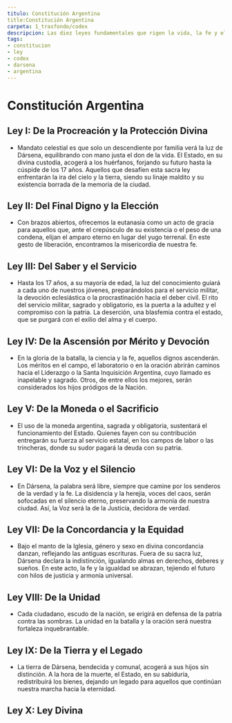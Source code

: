 ```yaml
---
titulo: Constitución Argentina
title:Constitución Argentina
carpeta: 1_trasfondo/codex
descripcion: Las diez leyes fundamentales que rigen la vida, la fe y el orden en la Confederación Argentina, con epicentro en Ciudad Dársena.
tags:
- constitucion
- ley
- codex
- darsena
- argentina
---
```


# Constitución Argentina

## **Ley I: De la Procreación y la Protección Divina**

- Mandato celestial es que solo un descendiente por familia verá la luz de Dársena, equilibrando con mano justa el don de la vida. El Estado, en su divina custodia, acogerá a los huérfanos, forjando su futuro hasta la cúspide de los 17 años. Aquellos que desafíen esta sacra ley enfrentarán la ira del cielo y la tierra, siendo su linaje maldito y su existencia borrada de la memoria de la ciudad.

## **Ley II: Del Final Digno y la Elección**

- Con brazos abiertos, ofrecemos la eutanasia como un acto de gracia para aquellos que, ante el crepúsculo de su existencia o el peso de una condena, elijan el amparo eterno en lugar del yugo terrenal. En este gesto de liberación, encontramos la misericordia de nuestra fe.

## **Ley III: Del Saber y el Servicio**

- Hasta los 17 años, a su mayoría de edad, la luz del conocimiento guiará a cada uno de nuestros jóvenes, preparándolos para el servicio militar, la devoción eclesiástica o la procrastinación hacia el deber civil. El rito del servicio militar, sagrado y obligatorio, es la puerta a la adultez y el compromiso con la patria. La deserción, una blasfemia contra el estado, que se purgará con el exilio del alma y el cuerpo.

## **Ley IV: De la Ascensión por Mérito y Devoción**

- En la gloria de la batalla, la ciencia y la fe, aquellos dignos ascenderán. Los méritos en el campo, el laboratorio o en la oración abrirán caminos hacia el Liderazgo o la Santa Inquisición Argentina, cuyo llamado es inapelable y sagrado. Otros, de entre ellos los mejores, serán considerados los hijos pródigos de la Nación.

## **Ley V: De la Moneda o el Sacrificio**

- El uso de la moneda argentina, sagrada y obligatoria, sustentará el funcionamiento del Estado. Quienes fayen con su contribución entregarán su fuerza al servicio estatal, en los campos de labor o las trincheras, donde su sudor pagará la deuda con su patria.

## **Ley VI: De la Voz y el Silencio**

- En Dársena, la palabra será libre, siempre que camine por los senderos de la verdad y la fe. La disidencia y la herejía, voces del caos, serán sofocadas en el silencio eterno, preservando la armonía de nuestra ciudad. Así, la Voz será la de la Justicia, decidora de verdad.

## **Ley VII: De la Concordancia y la Equidad**

- Bajo el manto de la Iglesia, género y sexo en divina concordancia danzan, reflejando las antiguas escrituras. Fuera de su sacra luz, Dársena declara la indistinción, igualando almas en derechos, deberes y sueños. En este acto, la fe y la igualdad se abrazan, tejiendo el futuro con hilos de justicia y armonía universal.

## **Ley VIII: De la Unidad**

- Cada ciudadano, escudo de la nación, se erigirá en defensa de la patria contra las sombras. La unidad en la batalla y la oración será nuestra fortaleza inquebrantable.

## **Ley IX: De la Tierra y el Legado**

- La tierra de Dársena, bendecida y comunal, acogerá a sus hijos sin distinción. A la hora de la muerte, el Estado, en su sabiduría, redistribuirá los bienes, dejando un legado para aquellos que continúan nuestra marcha hacia la eternidad.

## **Ley X: Ley Divina**

